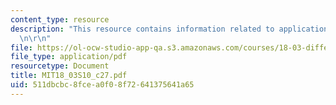 ```yaml
---
content_type: resource
description: "This resource contains information related to application to ODEs. \r\
  \n\r\n"
file: https://ol-ocw-studio-app-qa.s3.amazonaws.com/courses/18-03-differential-equations-spring-2010/511dbcbc8fcea0f08f72641375641a65_MIT18_03S10_c27.pdf
file_type: application/pdf
resourcetype: Document
title: MIT18_03S10_c27.pdf
uid: 511dbcbc-8fce-a0f0-8f72-641375641a65
---
```

